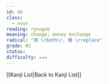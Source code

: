 ```yaml
---
id: 46
class:
  - noun
reading: ryougae
meaning: change; money exchange
radical: "両 \rboth\r, 替 \rreplace"
grade: N3
status:
difficulty: ★★★
---
```

[[Kanji List|Back to Kanji List]]